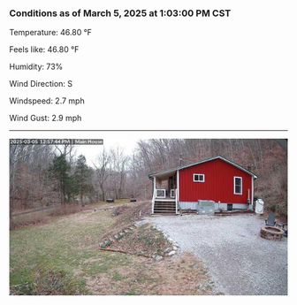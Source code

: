 ### Conditions as of March 5, 2025 at 1:03:00 PM CST 

Temperature: 46.80 &deg;F

Feels like: 46.80 &deg;F

Humidity: 73%

Wind Direction: S

Windspeed: 2.7 mph

Wind Gust: 2.9 mph

---

<img src="./images/latest.jpeg"/>

